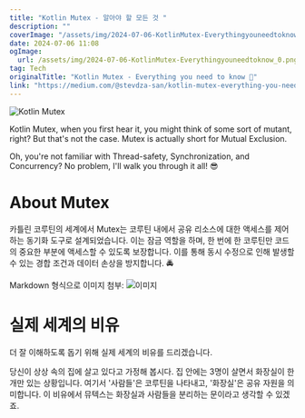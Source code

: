 ```yaml
---
title: "Kotlin Mutex - 알아야 할 모든 것 "
description: ""
coverImage: "/assets/img/2024-07-06-KotlinMutex-Everythingyouneedtoknow_0.png"
date: 2024-07-06 11:08
ogImage: 
  url: /assets/img/2024-07-06-KotlinMutex-Everythingyouneedtoknow_0.png
tag: Tech
originalTitle: "Kotlin Mutex - Everything you need to know 👺"
link: "https://medium.com/@stevdza-san/kotlin-mutex-everything-you-need-to-know-0a3f4fd825c1"
---
```




![Kotlin Mutex](/assets/img/2024-07-06-KotlinMutex-Everythingyouneedtoknow_0.png)

Kotlin Mutex, when you first hear it, you might think of some sort of mutant, right? But that's not the case. Mutex is actually short for Mutual Exclusion.

Oh, you're not familiar with Thread-safety, Synchronization, and Concurrency? No problem, I'll walk you through it all! 😎

# About Mutex


<div class="content-ad"></div>

카틀린 코루틴의 세계에서 Mutex는 코루틴 내에서 공유 리소스에 대한 액세스를 제어하는 동기화 도구로 설계되었습니다. 이는 잠금 역할을 하며, 한 번에 한 코루틴만 코드의 중요한 부분에 액세스할 수 있도록 보장합니다. 이를 통해 동시 수정으로 인해 발생할 수 있는 경합 조건과 데이터 손상을 방지합니다. 🚔

Markdown 형식으로 이미지 첨부: ![이미지](/assets/img/2024-07-06-KotlinMutex-Everythingyouneedtoknow_1.png)

# 실제 세계의 비유

더 잘 이해하도록 돕기 위해 실제 세계의 비유를 드리겠습니다.

<div class="content-ad"></div>

당신이 상상 속의 집에 살고 있다고 가정해 봅시다. 집 안에는 3명이 살면서 화장실이 한 개만 있는 상황입니다. 여기서 '사람들'은 코루틴을 나타내고, '화장실'은 공유 자원을 의미합니다. 이 비유에서 뮤텍스는 화장실과 사람들을 분리하는 문이라고 생각할 수 있겠죠.